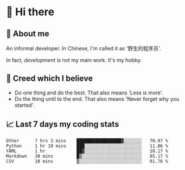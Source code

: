 # 👋 Hi there

## :speech_balloon: About me

An informal developer. In Chinese, I'm called it as '野生的程序员'.

In fact, _development_ is not my main work. It's my hobby.

## :see_no_evil: Creed which I believe

- Do one thing and do the best. That also means 'Less is more'.
- Do the thing until to the end. That also means 'Never forget why you started'.

## :chart_with_upwards_trend: Last 7 days my coding stats

<!--START_SECTION:waka-->
```text
Other      7 hrs 3 mins    █████████████████▓░░░░░░░   70.97 % 
Python     1 hr 10 mins    ███░░░░░░░░░░░░░░░░░░░░░░   11.86 % 
YAML       1 hr            ██▓░░░░░░░░░░░░░░░░░░░░░░   10.17 % 
Markdown   30 mins         █▒░░░░░░░░░░░░░░░░░░░░░░░   05.17 % 
CSV        10 mins         ▒░░░░░░░░░░░░░░░░░░░░░░░░   01.76 % 
```
<!--END_SECTION:waka-->
